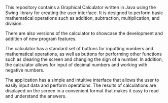 This repository contains a Graphical Calculator written in Java using the Swing library for creating the user interface. 
It is designed to perform basic mathematical operations such as addition, subtraction, multiplication, and division.

There are also versions of the calculator to showcase the development and addition of new program features.

The calculator has a standard set of buttons for inputting numbers and mathematical operations, as well as buttons for performing other functions such as clearing the screen and changing the sign of a number. 
In addition, the calculator allows for input of decimal numbers and working with negative numbers.

The application has a simple and intuitive interface that allows the user to easily input data and perform operations. 
The results of calculations are displayed on the screen in a convenient format that makes it easy to read and understand the answers.
